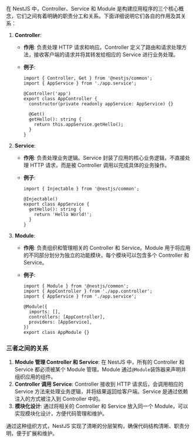 在 NestJS 中，Controller、Service 和 Module 是构建应用程序的三个核心概念，它们之间有着明确的职责分工和关系。下面详细说明它们各自的作用及其关系：

1. **Controller**:

   * **作用**: 负责处理 HTTP 请求和响应。Controller 定义了路由和请求处理方法，接收客户端的请求并将其转发给相应的 Service 进行业务处理。

   * **例子**:

     ```
     import { Controller, Get } from '@nestjs/common';
     import { AppService } from './app.service';

     @Controller('app')
     export class AppController {
       constructor(private readonly appService: AppService) {}

       @Get()
       getHello(): string {
         return this.appService.getHello();
       }
     }
     ```

2. **Service**:

   * **作用**: 负责处理业务逻辑。Service 封装了应用的核心业务逻辑，不直接处理 HTTP 请求，而是被 Controller 调用以完成具体的业务操作。

   * **例子**:

     ```
     import { Injectable } from '@nestjs/common';

     @Injectable()
     export class AppService {
       getHello(): string {
         return 'Hello World!';
       }
     }
     ```

3. **Module**:

   * **作用**: 负责组织和管理相关的 Controller 和 Service。Module 用于将应用的不同部分划分为独立的功能模块，每个模块可以包含多个 Controller 和 Service。

   * **例子**:

     ```
     import { Module } from '@nestjs/common';
     import { AppController } from './app.controller';
     import { AppService } from './app.service';

     @Module({
       imports: [],
       controllers: [AppController],
       providers: [AppService],
     })
     export class AppModule {}
     ```

### 三者之间的关系

1. **Module 管理 Controller 和 Service**: 在 NestJS 中，所有的 Controller 和 Service 都必须被某个 Module 管理。Module 通过`@Module`装饰器来声明并组织应用的组件。
2. **Controller 调用 Service**: Controller 接收到 HTTP 请求后，会调用相应的 Service 方法来处理业务逻辑，并将结果返回给客户端。Service 是通过依赖注入的方式被注入到 Controller 中的。
3. **模块化设计**: 通过将相关的 Controller 和 Service 放入同一个 Module，可以实现模块化设计，方便代码管理和维护。

通过这种组织方式，NestJS 实现了清晰的分层架构，确保代码结构清晰、职责分明，便于扩展和维护。
